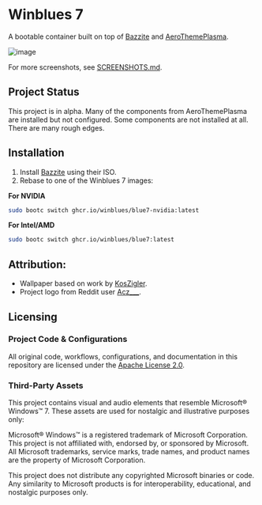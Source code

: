 # Winblues 7

A bootable container built on top of [Bazzite](https://github.com/ublue-os/bazzite) and [AeroThemePlasma](https://gitgud.io/wackyideas/aerothemeplasma).

![image](https://github.com/user-attachments/assets/c7f93eee-f4a0-47e0-aff1-bc4f0de7641b)

For more screenshots, see [SCREENSHOTS.md](SCREENSHOTS.md).

## Project Status

This project is in alpha. Many of the components from AeroThemePlasma are installed but not configured. Some components are not installed at all. There are many rough edges.

## Installation

1. Install [Bazzite](https://bazzite.gg) using their ISO.
2. Rebase to one of the Winblues 7 images:

**For NVIDIA**
```bash
sudo bootc switch ghcr.io/winblues/blue7-nvidia:latest
``` 

**For Intel/AMD**
```bash
sudo bootc switch ghcr.io/winblues/blue7:latest
``` 

## Attribution:
- Wallpaper based on work by [KosZigler](https://www.deviantart.com/koszigler/art/Windows-7-Harmony-Style-Wallpaper-Like-Logon-700520270).
- Project logo from Reddit user [Acz___](https://www.reddit.com/r/FrutigerAero/comments/110sgm7/msn_avatars_of_all_colors/).

## Licensing

### Project Code & Configurations
All original code, workflows, configurations, and documentation in this repository are licensed under the [Apache License 2.0](LICENSE).

### Third-Party Assets
This project contains visual and audio elements that resemble Microsoft® Windows™ 7. These assets are used for nostalgic and illustrative purposes only:

Microsoft® Windows™ is a registered trademark of Microsoft Corporation. This project is not affiliated with, endorsed by, or sponsored by Microsoft. All Microsoft trademarks, service marks, trade names, and product names are the property of Microsoft Corporation.

This project does not distribute any copyrighted Microsoft binaries or code. Any similarity to Microsoft products is for interoperability, educational, and nostalgic purposes only.
